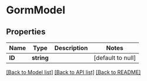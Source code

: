# GormModel

## Properties
Name | Type | Description | Notes
------------ | ------------- | ------------- | -------------
**ID** | **string** |  | [default to null]

[[Back to Model list]](../README.md#documentation-for-models) [[Back to API list]](../README.md#documentation-for-api-endpoints) [[Back to README]](../README.md)

